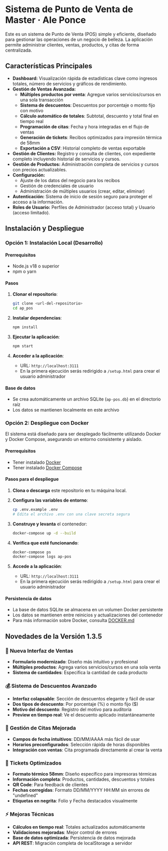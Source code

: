 # Sistema de Punto de Venta de Master · Ale Ponce

Este es un sistema de Punto de Venta (POS) simple y eficiente, diseñado para gestionar las operaciones de un negocio de belleza. La aplicación permite administrar clientes, ventas, productos, y citas de forma centralizada.

## Características Principales

- **Dashboard:** Visualización rápida de estadísticas clave como ingresos totales, número de servicios y gráficos de rendimiento.
- **Gestión de Ventas Avanzada:** 
  - **Múltiples productos por venta**: Agregue varios servicios/cursos en una sola transacción
  - **Sistema de descuentos**: Descuentos por porcentaje o monto fijo con motivo
  - **Cálculo automático de totales**: Subtotal, descuento y total final en tiempo real
  - **Programación de citas**: Fecha y hora integradas en el flujo de ventas
  - **Generación de tickets**: Recibos optimizados para impresión térmica de 58mm
  - **Exportación a CSV**: Historial completo de ventas exportable
- **Gestión de Clientes:** Registro y consulta de clientes, con expediente completo incluyendo historial de servicios y cursos.
- **Gestión de Productos:** Administración completa de servicios y cursos con precios actualizables.
- **Configuración:**
  - Ajuste de los datos del negocio para los recibos
  - Gestión de credenciales de usuario
  - Administración de múltiples usuarios (crear, editar, eliminar)
- **Autenticación:** Sistema de inicio de sesión seguro para proteger el acceso a la información.
- **Roles de Usuario:** Perfiles de Administrador (acceso total) y Usuario (acceso limitado).

## Instalación y Despliegue

### Opción 1: Instalación Local (Desarrollo)

#### Prerrequisitos
- Node.js v18 o superior
- npm o yarn

#### Pasos
1. **Clonar el repositorio**:
   ```bash
   git clone <url-del-repositorio>
   cd ap_pos
   ```

2. **Instalar dependencias**:
   ```bash
   npm install
   ```

3. **Ejecutar la aplicación**:
   ```bash
   npm start
   ```

4. **Acceder a la aplicación**:
   - URL: `http://localhost:3111`
   - En la primera ejecución serás redirigido a `/setup.html` para crear el usuario administrador

#### Base de datos
- Se crea automáticamente un archivo SQLite (`ap-pos.db`) en el directorio raíz
- Los datos se mantienen localmente en este archivo

### Opción 2: Despliegue con Docker

El sistema está diseñado para ser desplegado fácilmente utilizando Docker y Docker Compose, asegurando un entorno consistente y aislado.

#### Prerrequisitos

- Tener instalado [Docker](https://docs.docker.com/get-docker/)
- Tener instalado [Docker Compose](https://docs.docker.com/compose/install/)

#### Pasos para el despliegue

1. **Clona o descarga** este repositorio en tu máquina local.

2. **Configura las variables de entorno**:
   ```bash
   cp .env.example .env
   # Edita el archivo .env con una clave secreta segura
   ```

3. **Construye y levanta** el contenedor:
   ```bash
   docker-compose up -d --build
   ```

4. **Verifica que esté funcionando**:
   ```bash
   docker-compose ps
   docker-compose logs ap-pos
   ```

5. **Accede a la aplicación**:
   - URL: `http://localhost:3111`
   - En la primera ejecución serás redirigido a `/setup.html` para crear el usuario administrador

#### Persistencia de datos

- La base de datos SQLite se almacena en un volumen Docker persistente
- Los datos se mantienen entre reinicios y actualizaciones del contenedor
- Para más información sobre Docker, consulta [DOCKER.md](./DOCKER.md)

## Novedades de la Versión 1.3.5

### 🚀 **Nueva Interfaz de Ventas**
- **Formulario modernizado**: Diseño más intuitivo y profesional
- **Múltiples productos**: Agrega varios servicios/cursos en una sola venta
- **Sistema de cantidades**: Especifica la cantidad de cada producto

### 💰 **Sistema de Descuentos Avanzado**
- **Interfaz colapsable**: Sección de descuentos elegante y fácil de usar
- **Dos tipos de descuento**: Por porcentaje (%) o monto fijo ($)
- **Motivo del descuento**: Registro del motivo para auditoría
- **Preview en tiempo real**: Ve el descuento aplicado instantáneamente

### 📅 **Gestión de Citas Mejorada**
- **Campos de fecha intuitivos**: DD/MM/AAAA más fácil de usar
- **Horarios preconfigurados**: Selección rápida de horas disponibles
- **Integración con ventas**: Cita programada directamente al crear la venta

### 🧾 **Tickets Optimizados**
- **Formato térmico 58mm**: Diseño específico para impresoras térmicas
- **Información completa**: Productos, cantidades, descuentos y totales
- **QR Code**: Para feedback de clientes
- **Fechas corregidas**: Formato DD/MM/YYYY HH:MM sin errores de "undefined"
- **Etiquetas en negrita**: Folio y Fecha destacados visualmente

### ⚡ **Mejoras Técnicas**
- **Cálculos en tiempo real**: Totales actualizados automáticamente
- **Validaciones mejoradas**: Mejor control de errores
- **Base de datos optimizada**: Persistencia de datos mejorada
- **API REST**: Migración completa de localStorage a servidor
